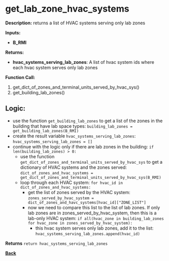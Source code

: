 # get_lab_zone_hvac_systems  

**Description:** returns a list of HVAC systems serving only lab zones

**Inputs:**  
- **B_RMI**

**Returns:**  
- **hvac_systems_serving_lab_zones**: A list of hvac system ids where each hvac system serves only lab zones
 
**Function Call:**  

1. get_dict_of_zones_and_terminal_units_served_by_hvac_sys()
2. get_building_lab_zones()

## Logic:   
- use the function `get_building_lab_zones` to get a list of the zones in the building that have lab space types: `building_lab_zones = get_building_lab_zones(B_RMI)`
- create the result variable `hvac_systems_serving_lab_zones`: `hvac_systems_serving_lab_zones = []`
- continue with the logic only if there are lab zones in the building: `if len(building_lab_zones) > 0:`
  - use the function `get_dict_of_zones_and_terminal_units_served_by_hvac_sys` to get a dictionary of HVAC systems and the zones served: `dict_of_zones_and_hvac_systems = get_dict_of_zones_and_terminal_units_served_by_hvac_sys(B_RMI)`
  - loop through each HVAC system: `for hvac_id in dict_of_zones_and_hvac_systems:`
    - get the list of zones served by the HVAC system: `zones_served_by_hvac_system = dict_of_zones_and_havc_systems[hvac_id]["ZONE_LIST"]`
    - now we need to compare this list to the list of lab zones.  If only lab zones are in zones_served_by_hvac_system, then this is a lab-only HVAC system: `if all(hvac_zone in building_lab_zones for hvac_zone in zones_served_by_hvac_system):`
      - this hvac system serves only lab zones, add it to the list: `hvac_systems_serving_lab_zones.append(hvac_id)`

**Returns** `return hvac_systems_serving_lab_zones`

**[Back](../_toc.md)**
